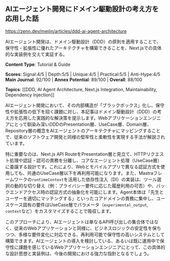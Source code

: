 ## AIエージェント開発にドメイン駆動設計の考え方を応用した話

https://zenn.dev/meijin/articles/ddd-ai-agent-architecture

AIエージェント開発は、ドメイン駆動設計（DDD）の原則を適用することで、保守性・拡張性に優れたアーキテクチャを構築できることを、Next.jsでの具体的な実装例を交えて実証する。

**Content Type**: Tutorial & Guide

**Scores**: Signal:4/5 | Depth:5/5 | Unique:4/5 | Practical:5/5 | Anti-Hype:4/5
**Main Journal**: 92/100 | **Annex Potential**: 89/100 | **Overall**: 88/100

**Topics**: [[DDD, AI Agent Architecture, Next.js Integration, Maintainability, Dependency Injection]]

AIエージェント開発において、その内部構造が「ブラックボックス」化し、保守性や拡張性の低下を招く課題に対し、本記事はドメイン駆動設計（DDD）の考え方を応用した実践的な解決策を提示します。Webアプリケーションエンジニアにとって馴染み深いDDDのPresentation層、UseCase層、Domain層、Repository層の概念をAIエージェントのアーキテクチャにマッピングすることで、従来のソフトウェア開発と同様の堅牢性と柔軟性を実現する手法が解説されています。

特に重要なのは、Next.js API RouteをPresentation層と見立て、HTTPリクエスト処理や認証・認可の責務を分離し、コアなエージェント処理（UseCase層）に委譲する設計です。これにより、Webとモバイルアプリで異なる認証方式を使用しても、共通のUseCase層以下を再利用可能になります。また、Mastraフレームワークの`runtimeContext`を活用した依存性注入（DI）の実装は、ツール選択の動的な切り替え（例：プライバシー要件に応じた履歴利用の可否）や、バックエンドアクセス時の認証方式の抽象化を可能にします。Agent本体は「先生とユーザーを適切にマッチングする」といったコアドメインの責務に集中し、ユースケース固有の要件はUseCase層でパラメータ（`experimental_output`, `context`など）をカスタマイズすることで吸収します。

このアプローチにより、AIエージェントは単なるAPI呼び出しの集合体ではなく、従来のWebアプリケーションと同様に、ビジネスロジックの安定性を保ちつつ、多様な要件変化に対応できる、再利用可能で保守性の高いシステムとして構築できます。AIエージェントの導入を検討している、あるいは既に運用中で保守性に課題を感じているWebアプリケーションエンジニアにとって、この具体的な設計思想と実装例は、今後の開発における強力な指針となるでしょう。